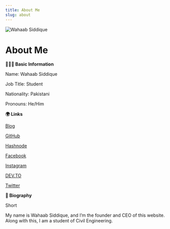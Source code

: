```yaml
---
title: About Me
slug: about
---
```

![Wahaab Siddique](/images/wahaab-siddique.jpg "Wahaab Siddique")

<!--StartFragment-->

# About Me

**👨🏾‍💻 Basic Information**

Name: Wahaab Siddique

Job Title: Student

Nationality: Pakistani

Pronouns: He/Him

**🌍 Links**

[Blog](https://blog.wahaabsiddique.com)

[GitHub](https://github.com/wahaab11)

[Hashnode](https://hashnode.com/@WahaabSiddique)

[Facebook](https://facebook.com/wahaabsiddiquews)

[Instagram](https://instagram.com/wahaabsiddique)

[DEV.TO](https://dev.to/wahaabsiddique)

[Twitter](https://twitter.com/wahaabsiddique)

**📘 Biography**

Short

My name is Wahaab Siddique, and I’m the founder and CEO of this website. Along with this, I am a student of Civil Engineering.

<script data-ad-client="ca-pub-2008072332362414" async src="https://pagead2.googlesyndication.com/pagead/js/adsbygoogle.js"></script>

<!--EndFragment-->

<script data-ad-client="ca-pub-2008072332362414" async src="https://pagead2.googlesyndication.com/pagead/js/adsbygoogle.js"></script>